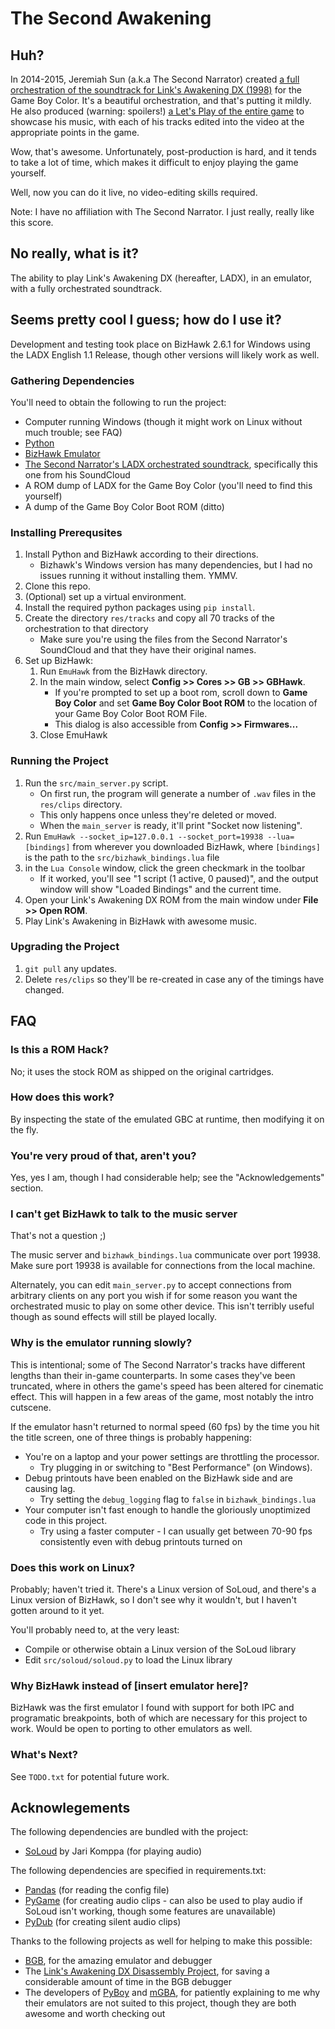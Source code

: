 # The Second Awakening

## Huh?

In 2014-2015, Jeremiah Sun (a.k.a The Second Narrator) created [a full orchestration
of the soundtrack for Link's Awakening DX (1998)](https://www.youtube.com/playlist?list=PLQ58HYTDzLvL92US1q6csKkVmQN-4SeT-)
for the Game Boy Color.
It's a beautiful orchestration, and that's putting it mildly.
He also produced (warning: spoilers!) [a Let's Play of the entire game](https://www.youtube.com/watch?v=mdiXsPTZ3QM)
to showcase his music, with each of his tracks edited into the video at the appropriate points in the game.

Wow, that's awesome.  Unfortunately, post-production is hard, and it tends to take a lot of time,
which makes it difficult to enjoy playing the game yourself.

Well, now you can do it live, no video-editing skills required.

Note: I have no affiliation with The Second Narrator.  I just really, really like this score.

## No really, what is it?

The ability to play Link's Awakening DX (hereafter, LADX),
in an emulator,
with a fully orchestrated soundtrack.

## Seems pretty cool I guess; how do I use it?

Development and testing took place on BizHawk 2.6.1 for Windows using the LADX English 1.1 Release,
though other versions will likely work as well.

### Gathering Dependencies

You'll need to obtain the following to run the project:
- Computer running Windows (though it might work on Linux without much trouble; see FAQ)
- [Python](https://www.python.org/)
- [BizHawk Emulator](http://tasvideos.org/BizHawk.html)
- [The Second Narrator's LADX orchestrated soundtrack](https://soundcloud.com/jeremiah-sun/sets/link-awakening-orchestral-arrangement),
specifically this one from his SoundCloud
- A ROM dump of LADX for the Game Boy Color (you'll need to find this yourself)
- A dump of the Game Boy Color Boot ROM (ditto)

### Installing Prerequsites
1. Install Python and BizHawk according to their directions.
   * Bizhawk's Windows version has many dependencies,
  but I had no issues running it without installing them.  YMMV.
2. Clone this repo.
3. (Optional) set up a virtual environment.
4. Install the required python packages using `pip install`.
5. Create the directory `res/tracks` and copy all 70 tracks of the orchestration to that directory
   * Make sure you're using the files from the Second Narrator's SoundCloud and that they have their original names.
6. Set up BizHawk:
    1. Run `EmuHawk` from the BizHawk directory.
    2. In the main window, select **Config >> Cores >> GB >> GBHawk**.
        - If you're prompted to set up a boot rom, 
       scroll down to **Game Boy Color** and set **Game Boy Color Boot ROM**
      to the location of your Game Boy Color Boot ROM File.
       - This dialog is also accessible from **Config >> Firmwares...**
    3. Close EmuHawk
  
### Running the Project
1. Run the `src/main_server.py` script.
   * On first run, the program will generate a number of `.wav` files in the `res/clips` directory.
   * This only happens once unless they're deleted or moved.
   * When the `main_server` is ready, it'll print "Socket now listening".
2. Run `EmuHawk --socket_ip=127.0.0.1 --socket_port=19938 --lua=[bindings]` from wherever you downloaded BizHawk,
   where `[bindings]` is the path to the `src/bizhawk_bindings.lua` file
3. in the `Lua Console` window, click the green checkmark in the toolbar
   * If it worked, you'll see "1 script (1 active, 0 paused)",
     and the output window will show "Loaded Bindings" and the current time.
4. Open your Link's Awakening DX ROM from the main window under **File >> Open ROM**.
5. Play Link's Awakening in BizHawk with awesome music.

### Upgrading the Project
1. `git pull` any updates.
2. Delete `res/clips` so they'll be re-created in case any of the timings have changed.

## FAQ

### Is this a ROM Hack?

No; it uses the stock ROM as shipped on the original cartridges.

### How does this work?

By inspecting the state of the emulated GBC at runtime,
then modifying it on the fly.

### You're very proud of that, aren't you?

Yes, yes I am, though I had considerable help; see the "Acknowledgements" section.

### I can't get BizHawk to talk to the music server

That's not a question ;)

The music server and `bizhawk_bindings.lua` communicate over port 19938.
Make sure port 19938 is available for connections from the local machine.

Alternately, you can edit `main_server.py` to accept connections from arbitrary clients
on any port you wish if for some reason you want the orchestrated music to play
on some other device.  This isn't terribly useful though as sound effects
will still be played locally.

### Why is the emulator running slowly?

This is intentional; some of The Second Narrator's tracks have different lengths than their in-game counterparts.
In some cases they've been truncated, where in others the game's speed has been altered for cinematic effect.
This will happen in a few areas of the game, most notably the intro cutscene.

If the emulator hasn't returned to normal speed (60 fps) by the time you hit the title screen,
one of three things is probably happening:
- You're on a laptop and your power settings are throttling the processor.
  - Try plugging in or switching to "Best Performance" (on Windows).
- Debug printouts have been enabled on the BizHawk side and are causing lag.
  - Try setting the `debug_logging` flag to `false` in `bizhawk_bindings.lua`
- Your computer isn't fast enough to handle the gloriously unoptimized code in this project.
  - Try using a faster computer - I can usually get between 70-90 fps consistently
    even with debug printouts turned on

### Does this work on Linux?

Probably; haven't tried it.  There's a Linux version of SoLoud,
and there's a Linux version of BizHawk,
so I don't see why it wouldn't, but I haven't gotten around to it yet.

You'll probably need to, at the very least:
* Compile or otherwise obtain a Linux version of the SoLoud library
* Edit `src/soloud/soloud.py` to load the Linux library

### Why BizHawk instead of [insert emulator here]?
BizHawk was the first emulator I found with support for both IPC
and programatic breakpoints, both of which are necessary for this project to work.
Would be open to porting to other emulators as well.

### What's Next?

See `TODO.txt` for potential future work.
  
## Acknowlegements

The following dependencies are bundled with the project:
- [SoLoud](https://sol.gfxile.net/soloud/index.html) by Jari Komppa (for playing audio)

The following dependencies are specified in requirements.txt:
- [Pandas](https://pandas.pydata.org/) (for reading the config file)
- [PyGame](https://www.pygame.org/) (for creating audio clips - can also be used to play audio if SoLoud isn't working, though some features are unavailable)
- [PyDub](https://github.com/jiaaro/pydub) (for creating silent audio clips)


Thanks to the following projects as well for helping to make this possible:
- [BGB](https://bgb.bircd.org/), for the amazing emulator and debugger
- The [Link's Awakening DX Disassembly Project](https://github.com/zladx/LADX-Disassembly),
  for saving a considerable amount of time in the BGB debugger
- The developers of [PyBoy](https://github.com/Baekalfen/PyBoy) and [mGBA](https://mgba.io/),
  for patiently explaining to me why their emulators are not suited to this project,
  though they are both awesome and worth checking out
